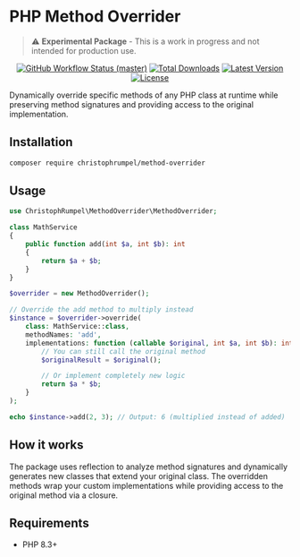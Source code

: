 # PHP Method Overrider

> ⚠️ **Experimental Package** - This is a work in progress and not intended for production use.

<p align="center">
        <a href="https://github.com/christophrumpel/method-overrider.git/actions"><img alt="GitHub Workflow Status (master)" src="https://github.com/christophrumpel/method-overrider.git/actions/workflows/tests.yml/badge.svg"></a>
        <a href="https://packagist.org/packages/christophrumpel/method-overrider"><img alt="Total Downloads" src="https://img.shields.io/packagist/dt/christophrumpel/method-overrider"></a>
        <a href="https://packagist.org/packages/christophrumpel/method-overrider"><img alt="Latest Version" src="https://img.shields.io/packagist/v/christophrumpel/method-overrider"></a>
        <a href="https://packagist.org/packages/christophrumpel/method-overrider"><img alt="License" src="https://img.shields.io/packagist/l/christophrumpel/method-overrider"></a>
</p>

Dynamically override specific methods of any PHP class at runtime while preserving method signatures and providing access to the original implementation.

## Installation

```bash
composer require christophrumpel/method-overrider
```

## Usage

```php
use ChristophRumpel\MethodOverrider\MethodOverrider;

class MathService
{
    public function add(int $a, int $b): int
    {
        return $a + $b;
    }
}

$overrider = new MethodOverrider();

// Override the add method to multiply instead
$instance = $overrider->override(
    class: MathService::class,
    methodNames: 'add',
    implementations: function (callable $original, int $a, int $b): int {
        // You can still call the original method
        $originalResult = $original();

        // Or implement completely new logic
        return $a * $b;
    }
);

echo $instance->add(2, 3); // Output: 6 (multiplied instead of added)
```

## How it works

The package uses reflection to analyze method signatures and dynamically generates new classes that extend your original class. The overridden methods wrap your custom implementations while providing access to the original method via a closure.

## Requirements

- PHP 8.3+
